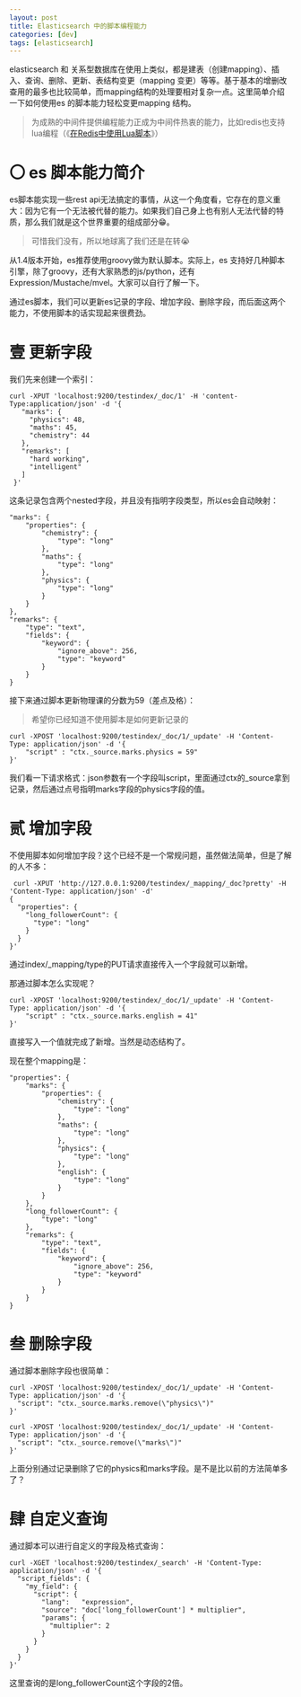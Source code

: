 ```yaml
---
layout: post
title: Elasticsearch 中的脚本编程能力
categories: [dev]
tags: [elasticsearch]
---
```


elasticsearch 和 关系型数据库在使用上类似，都是建表（创建mapping）、插入、查询、删除、更新、表结构变更（mapping 变更）等等。基于基本的增删改查用的最多也比较简单，而mapping结构的处理要相对复杂一点。这里简单介绍一下如何使用es 的脚本能力轻松变更mapping 结构。

> 为成熟的中间件提供编程能力正成为中间件热衷的能力，比如redis也支持lua编程（《[在Redis中使用Lua脚本](/redislua/)》）

# 〇 es 脚本能力简介

es脚本能实现一些rest api无法搞定的事情，从这一个角度看，它存在的意义重大：因为它有一个无法被代替的能力。如果我们自己身上也有别人无法代替的特质，那么我们就是这个世界重要的组成部分😁。

> 可惜我们没有，所以地球离了我们还是在转😭

从1.4版本开始，es推荐使用groovy做为默认脚本。实际上，es 支持好几种脚本引擎，除了groovy，还有大家熟悉的js/python，还有Expression/Mustache/mvel。大家可以自行了解一下。

通过es脚本，我们可以更新es记录的字段、增加字段、删除字段，而后面这两个能力，不使用脚本的话实现起来很费劲。

# 壹 更新字段

我们先来创建一个索引：

```
curl -XPUT 'localhost:9200/testindex/_doc/1' -H 'content-Type:application/json' -d '{
   "marks": {
     "physics": 48,
     "maths": 45,
     "chemistry": 44
   },
   "remarks": [
     "hard working",
     "intelligent"
   ]
 }'
```

这条记录包含两个nested字段，并且没有指明字段类型，所以es会自动映射：

```
"marks": {
    "properties": {
        "chemistry": {
            "type": "long"
        },
        "maths": {
            "type": "long"
        },
        "physics": {
            "type": "long"
        }
    }
},
"remarks": {
    "type": "text",
    "fields": {
        "keyword": {
            "ignore_above": 256,
            "type": "keyword"
        }
    }
}
```

接下来通过脚本更新物理课的分数为59（差点及格）：

> 希望你已经知道不使用脚本是如何更新记录的

```
curl -XPOST 'localhost:9200/testindex/_doc/1/_update' -H 'Content-Type: application/json' -d '{
    "script" : "ctx._source.marks.physics = 59"
}'
```

我们看一下请求格式：json参数有一个字段叫script，里面通过ctx的_source拿到记录，然后通过点号指明marks字段的physics字段的值。

# 贰 增加字段

不使用脚本如何增加字段？这个已经不是一个常规问题，虽然做法简单，但是了解的人不多：

```
 curl -XPUT 'http://127.0.0.1:9200/testindex/_mapping/_doc?pretty' -H 'Content-Type: application/json' -d'
{
  "properties": {
    "long_followerCount": {
      "type": "long"
    }
  }
}'
```

通过index/_mapping/type的PUT请求直接传入一个字段就可以新增。

那通过脚本怎么实现呢？

```
curl -XPOST 'localhost:9200/testindex/_doc/1/_update' -H 'Content-Type: application/json' -d '{
    "script" : "ctx._source.marks.english = 41"
}'
```

直接写入一个值就完成了新增。当然是动态结构了。

现在整个mapping是：

```
"properties": {
    "marks": {
        "properties": {
            "chemistry": {
                "type": "long"
            },
            "maths": {
                "type": "long"
            },
            "physics": {
                "type": "long"
            },
            "english": {
                "type": "long"
            }
        }
    },
    "long_followerCount": {
        "type": "long"
    },
    "remarks": {
        "type": "text",
        "fields": {
            "keyword": {
                "ignore_above": 256,
                "type": "keyword"
            }
        }
    }
}
```

# 叁 删除字段

通过脚本删除字段也很简单：

```
curl -XPOST 'localhost:9200/testindex/_doc/1/_update' -H 'Content-Type: application/json' -d '{
  "script": "ctx._source.marks.remove(\"physics\")"
}'

curl -XPOST 'localhost:9200/testindex/_doc/1/_update' -H 'Content-Type: application/json' -d '{
  "script": "ctx._source.remove(\"marks\")"
}'
```
上面分别通过记录删除了它的physics和marks字段。是不是比以前的方法简单多了？

# 肆 自定义查询

通过脚本可以进行自定义的字段及格式查询：
```
curl -XGET 'localhost:9200/testindex/_search' -H 'Content-Type: application/json' -d '{
  "script_fields": {
    "my_field": {
      "script": {
        "lang":   "expression",
        "source": "doc['long_followerCount'] * multiplier",
        "params": {
          "multiplier": 2
        }
      }
    }
  }
}'
```

这里查询的是long_followerCount这个字段的2倍。